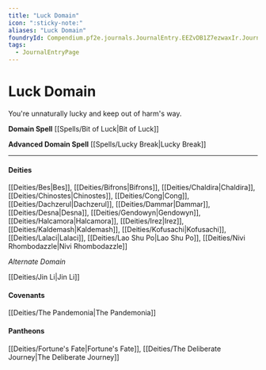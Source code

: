 ```yaml
---
title: "Luck Domain"
icon: ":sticky-note:"
aliases: "Luck Domain"
foundryId: Compendium.pf2e.journals.JournalEntry.EEZvDB1Z7ezwaxIr.JournalEntryPage.L11XsA5G89xVKlDw
tags:
  - JournalEntryPage
---
```


# Luck Domain
You're unnaturally lucky and keep out of harm's way.

**Domain Spell** [[Spells/Bit of Luck|Bit of Luck]]

**Advanced Domain Spell** [[Spells/Lucky Break|Lucky Break]]

* * *

#### **Deities**

[[Deities/Bes|Bes]], [[Deities/Bifrons|Bifrons]], [[Deities/Chaldira|Chaldira]], [[Deities/Chinostes|Chinostes]], [[Deities/Cong|Cong]], [[Deities/Dachzerul|Dachzerul]], [[Deities/Dammar|Dammar]], [[Deities/Desna|Desna]], [[Deities/Gendowyn|Gendowyn]], [[Deities/Halcamora|Halcamora]], [[Deities/Irez|Irez]], [[Deities/Kaldemash|Kaldemash]], [[Deities/Kofusachi|Kofusachi]], [[Deities/Lalaci|Lalaci]], [[Deities/Lao Shu Po|Lao Shu Po]], [[Deities/Nivi Rhombodazzle|Nivi Rhombodazzle]]

_Alternate Domain_

[[Deities/Jin Li|Jin Li]]

#### **Covenants**

[[Deities/The Pandemonia|The Pandemonia]]

#### **Pantheons**

[[Deities/Fortune's Fate|Fortune's Fate]], [[Deities/The Deliberate Journey|The Deliberate Journey]]